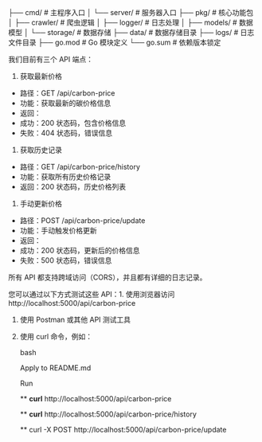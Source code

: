├── cmd/              # 主程序入口
│   └── server/      # 服务器入口
├── pkg/             # 核心功能包
│   ├── crawler/     # 爬虫逻辑
│   ├── logger/      # 日志处理
│   ├── models/      # 数据模型
│   └── storage/     # 数据存储
├── data/            # 数据存储目录
├── logs/            # 日志文件目录
├── go.mod           # Go 模块定义
└── go.sum           # 依赖版本锁定

我们目前有三个 API 端点：

1. 获取最新价格

* 路径：GET /api/carbon-price
* 功能：获取最新的碳价格信息
* 返回：
* 成功：200 状态码，包含价格信息
* 失败：404 状态码，错误信息

1. 获取历史记录

* 路径：GET /api/carbon-price/history
* 功能：获取所有历史价格记录
* 返回：200 状态码，历史价格列表

1. 手动更新价格

* 路径：POST /api/carbon-price/update
* 功能：手动触发价格更新
* 返回：
* 成功：200 状态码，更新后的价格信息
* 失败：500 状态码，错误信息

所有 API 都支持跨域访问（CORS），并且都有详细的日志记录。

您可以通过以下方式测试这些 API：1. 使用浏览器访问 http://localhost:5000/api/carbon-price

1. 使用 Postman 或其他 API 测试工具
2. 使用 curl 命令，例如：

   bash

   Apply to README.md

   Run

   **   **curl** http://localhost:5000/api/carbon-price

   **   **curl** http://localhost:5000/api/carbon-price/history

   **   curl -X POST http://localhost:5000/api/carbon-price/update
